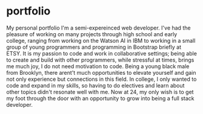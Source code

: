# portfolio
My personal portfolio
I'm a semi-expereinced web developer. 
I've had the pleasure of working on many projects through high school and early college, ranging from working on the Watson AI in IBM to working in a small group of young programmers and programming in Bootstrap briefly at ETSY. 
It is my passion to code and work in collaborative settings; being able to create and build with other programmers, while stressful at times, brings me much joy, I do not need motivation to code. 
Being a young black male from Brooklyn, there arent't much opportunities to elevate yourself and gain not only experience but connections in this field.
In college, I only wanted to code and expand in my skills, so having to do electives and learn about other topics didn't resonate well with me.
Now at 24, my only wish is to get my foot through the door with an opportunity to grow into being a full stack developer.
